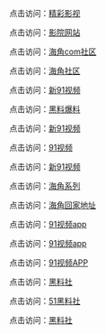 点击访问：<a href="https://hj-216.pages.dev/">精彩影视</a>

点击访问：<a href="https://hj-218.pages.dev/">影院网站</a>

点击访问：<a href="https://hj-219.pages.dev/">海角com社区</a>

点击访问：<a href="https://hj-224.pages.dev/">海角社区</a>

点击访问：<a href="https://hj-142.pages.dev/">新91视频</a>

点击访问：<a href="https://hj-143.pages.dev/">黑料爆料</a>

点击访问：<a href="https://hj-145.pages.dev/">新91视频</a>

点击访问：<a href="https://hj-149.pages.dev/">91视频</a>

点击访问：<a href="https://hj-152.pages.dev/">新91视频</a>

点击访问：<a href="https://hj-156.pages.dev/">海角系列</a>

点击访问：<a href="https://hj-161.pages.dev/">海角回家地址</a>

点击访问：<a href="https://hj-162.pages.dev/">91视频app</a>

点击访问：<a href="https://hj-167.pages.dev/">91视频app</a>

点击访问：<a href="https://hj-170.pages.dev/">91视频APP</a>

点击访问：<a href="https://hls-15.pages.dev/">黑料社</a>

点击访问：<a href="https://hls-17.pages.dev/">51黑料社</a>

点击访问：<a href="https://hls-19.pages.dev/">黑料社</a>
